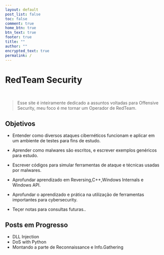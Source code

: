 ```yaml
---
layout: default
post_list: false
toc: false
comment: true
home_btn: true
btn_text: true
footer: true
title: ""
author: ""
encrypted_text: true
permalink: /
---
```


# RedTeam Security


<br>

>Esse site é inteiramente dedicado a assuntos voltadas para Offensive Security, meu foco é me tornar um
Operador de RedTeam.


## Objetivos

- Entender como diversos ataques cibernéticos funcionam e
aplicar em um ambiente de testes para fins de estudo.

- Aprender como malwares são escritos, e escrever exemplos genéricos para estudo.

- Escrever códigos para simular ferramentas de ataque e técnicas usadas por malwares.

- Aprofundar aprendizado em Reversing,C++,Windows Internals e Windows API.

- Aprofundar o aprendizado e prática na utilização de ferramentas importantes para cybersecurity.

- Teçer notas para consultas futuras..


## Posts em Progresso

- DLL Injection 
- DoS with Python
- Montando a parte de Reconnaissance e Info.Gathering